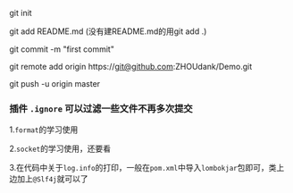 git init

git add README.md (没有建README.md的用git add .)

git commit -m "first commit"

git remote add origin https://git@github.com:ZHOUdank/Demo.git

git push -u origin master

### 插件 `.ignore` 可以过滤一些文件不再多次提交

1.`format`的学习使用

2.`socket`的学习使用，还要看

3.在代码中关于`log.info`的打印，一般在`pom.xml`中导入`lombokjar`包即可，类上边加上`@Slf4j`就可以了